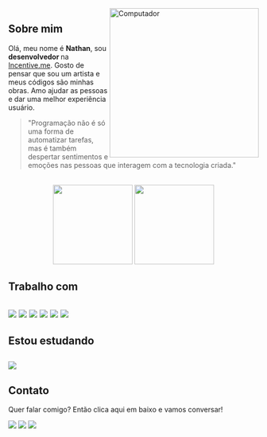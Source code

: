 <img src="https://raw.githubusercontent.com/MicaelliMedeiros/micaellimedeiros/master/image/computer-illustration.png" min-width="400px" max-width="400px" width="300px" align="right" alt="Computador">

<h2 align="left">Sobre mim</h2>
<p align="left"> 
 Olá, meu nome é <strong>Nathan</strong>, sou <strong>desenvolvedor  </strong> na <a href="incentive.me" target="_blank">Incentive.me</a>. Gosto de pensar que sou um artista e meus códigos são minhas obras. Amo ajudar as pessoas e dar uma melhor experiência usuário.
</p>

<blockquote>
"Programação não é só uma forma de automatizar tarefas, mas é também despertar sentimentos e emoções nas pessoas que interagem com a tecnologia criada."
</blockquote>
</br>
<div align="center">
 <img height="160px" src="https://github-readme-stats.vercel.app/api?username=NathanFirmo&theme=dracula&count_private=true"/>
  <img height="160px" src="https://github-readme-stats.vercel.app/api/top-langs/?username=NathanFirmo&hide=html&layout=compact&theme=dracula"/>
</div>
 
 <h2 align="left">Trabalho com<h2>
<p>
<img src="https://img.shields.io/badge/HTML5-E34F26?style=for-the-badge&logo=html5&logoColor=white"/>
<img src="https://img.shields.io/badge/CSS3-1572B6?style=for-the-badge&logo=css3&logoColor=white"/>
<img src="https://img.shields.io/badge/JavaScript-F7DF1E?style=for-the-badge&logo=javascript&logoColor=black"/>
<img src="https://img.shields.io/badge/Node.js-43853D?style=for-the-badge&logo=node.js&logoColor=white"/>
 <img src="https://img.shields.io/badge/React-20232A?style=for-the-badge&logo=react&logoColor=61DAFB"/>
 <img src="https://img.shields.io/badge/MySQL-00000F?style=for-the-badge&logo=mysql&logoColor=white"/>
 
</p>
   <h2 align="left">Estou estudando<h2>
<p>
 <img src="https://img.shields.io/badge/TypeScript-007ACC?style=for-the-badge&logo=typescript&logoColor=white"/>
</p>
<!--h2  align="left"> Ferramentas</h2>
 <p align="left"> VS Code, GIMP, Git e GitHub.</p-->

    
    
<h2  align="left"> Contato</h2>
<p align="left">
   Quer falar comigo? Então clica aqui em baixo e vamos conversar!
</p>

<p align="left">
  <a href="https://www.linkedin.com/in/nathan-de-souza-silva-firmo/" alt="Linkedin">
  <img src="https://img.shields.io/badge/-Linkedin-0e76a8?style=flat-square&logo=Linkedin&logoColor=white&link=https://www.linkedin.com/in/nathan-de-souza-silva-firmo/" /></a>

  <a href="https://api.whatsapp.com/send?phone=5521990251186" alt="WhatsApp">
  <img src="https://img.shields.io/badge/-WhatsApp-25d366?style=flat-square&labelColor=25d366&logo=whatsapp&logoColor=white&link=https://api.whatsapp.com/send?phone=5521990251186"/></a>
  <a href="https://www.instagram.com/nathan.firmo/" alt="Instagram">
  <img src="https://img.shields.io/badge/-Instagram-DF0174?style=flat-square&labelColor=DF0174&logo=instagram&logoColor=white&link=https://www.instagram.com/nathan.firmo/"/></a>
</p>  
